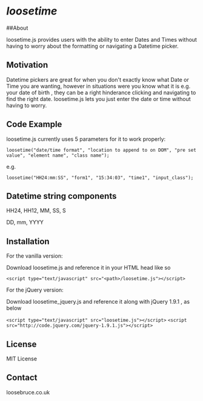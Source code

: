 # _loosetime_


##About

loosetime.js provides users with the ability to enter Dates and Times without having to worry about the formatting or navigating a Datetime picker.

## Motivation

Datetime pickers are great for when you don't exactly know what Date or Time you are wanting, however
in situations were you know what it is e.g. your date of birth , they can be a right hinderance
clicking and navigating to find the right date. 
loosetime.js lets you just enter the date or time without having to worry.


## Code Example

loosetime.js currently uses 5 parameters for it to work properly:

`loosetime("date/time format", "location to append to on DOM", "pre set value", "element name", "class name");`

e.g.

`loosetime("HH24:mm:SS", "form1", "15:34:03", "time1", "input_class");`


## Datetime string components

HH24, HH12, MM, SS, S

DD, mm, YYYY

## Installation

For the vanilla version:

Download loosetime.js and reference it in your HTML head like so

`<script type="text/javascript" src="<path>/loosetime.js"></script>`

For the jQuery version:

Download loosetime_jquery.js and reference it along with jQuery 1.9.1 , as below

`<script type="text/javascript" src="loosetime.js"></script>`
`<script src="http://code.jquery.com/jquery-1.9.1.js"></script>`

## License

MIT License

## Contact

loosebruce.co.uk
